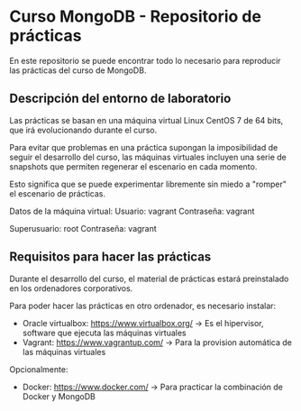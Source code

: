 # Curso MongoDB - Repositorio de prácticas

En este repositorio se puede encontrar todo lo necesario para reproducir las prácticas del curso de MongoDB.

## Descripción del entorno de laboratorio
Las prácticas se basan en una máquina virtual Linux CentOS 7 de 64 bits, que irá evolucionando durante el curso.

Para evitar que problemas en una práctica supongan la imposibilidad de seguir el desarrollo del curso, las máquinas virtuales incluyen una serie de snapshots que permiten regenerar el escenario en cada momento.

Esto significa que se puede experimentar libremente sin miedo a "romper" el escenario de prácticas.

Datos de la máquina virtual:
  Usuario: vagrant
  Contraseña: vagrant

  Superusuario: root
  Contraseña: vagrant


## Requisitos para hacer las prácticas
Durante el desarrollo del curso, el material de prácticas estará preinstalado en los ordenadores corporativos.

Para poder hacer las prácticas en otro ordenador, es necesario instalar:
* Oracle virtualbox: https://www.virtualbox.org/ -> Es el hipervisor, software que ejecuta las máquinas virtuales
* Vagrant: https://www.vagrantup.com/ -> Para la provision automática de las máquinas virtuales

Opcionalmente:
* Docker: https://www.docker.com/ -> Para practicar la combinación de Docker y MongoDB
